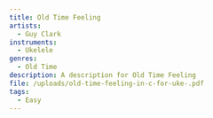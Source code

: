 ```yaml
---
title: Old Time Feeling
artists:
  - Guy Clark
instruments:
  - Ukelele
genres:
  - Old Time
description: A description for Old Time Feeling
file: /uploads/old-time-feeling-in-c-for-uke-.pdf
tags:
  - Easy
---
```


